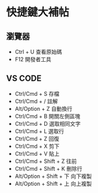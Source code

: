 # 快捷鍵大補帖

## 瀏覽器

- Ctrl + U 查看原始碼
- F12 開發者工具

## VS CODE

- Ctrl/Cmd + S 存檔
- Ctrl/Cmd + / 註解
- Alt/Option  + Z 自動換行
- Ctrl/Cmd + B 開關左側區塊
- Ctrl/Cmd + D 選取相同文字
- Ctrl/Cmd + L 選取行
- Ctrl/Cmd + Z 回復
- Ctrl/Cmd + X 剪下
- Ctrl/Cmd + V 貼上
- Ctrl/Cmd + Shift + Z 往前
- Ctrl/Cmd + Shift + K 刪除行
- Alt/Option + Shift + 下 向下複製
- Alt/Option + Shift + 上 向上複製
  